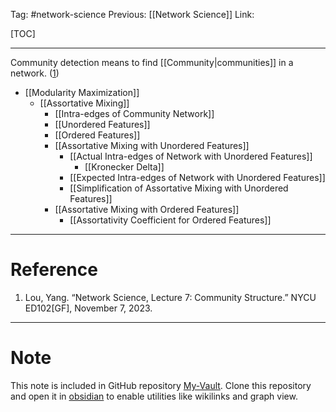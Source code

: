 Tag: #network-science 
Previous: [[Network Science]]
Link: 

[TOC]

---

Community detection means to find [[Community|communities]] in a network. (<u>1</u>)

- [[Modularity Maximization]]
	- [[Assortative Mixing]]
		- [[Intra-edges of Community Network]]
		- [[Unordered Features]]
		- [[Ordered Features]]
		- [[Assortative Mixing with Unordered Features]]
			- [[Actual Intra-edges of Network with Unordered Features]]
				- [[Kronecker Delta]]
			- [[Expected Intra-edges of Network with Unordered Features]]
			- [[Simplification of Assortative Mixing with Unordered Features]]
		- [[Assortative Mixing with Ordered Features]]
			- [[Assortativity Coefficient for Ordered Features]]

---

# Reference

1. Lou, Yang. “Network Science, Lecture 7: Community Structure.” NYCU ED102[GF], November 7, 2023.

---

# Note

This note is included in GitHub repository [My-Vault](https://github.com/LittleD3092/My-Vault.git). Clone this repository and open it in [obsidian](https://obsidian.md/) to enable utilities like wikilinks and graph view.